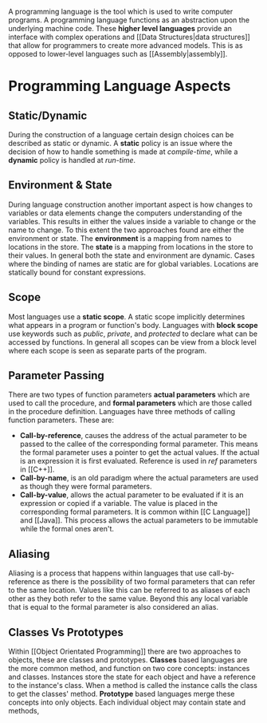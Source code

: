 A programming language is the tool which is used to write computer programs. A programming language functions as an abstraction upon the underlying machine code. These **higher level languages** provide an interface with complex operations and [[Data Structures|data structures]] that allow for programmers to create more advanced models. This is as opposed to lower-level languages such as [[Assembly|assembly]].

# Programming Language Aspects
## Static/Dynamic
During the construction of a language certain design choices can be described as static or dynamic. A **static** policy is an issue where the decision of how to handle something is made at *compile-time*, while a **dynamic** policy is handled at *run-time*.

## Environment & State
During language construction another important aspect is how changes to variables or data elements change the computers understanding of the variables. This results in either the values inside a variable to change or the name to change. To this extent the two approaches found are either the environment or state. The **environment** is a mapping from names to locations in the store. The **state** is a mapping from locations in the store to their values. In general both the state and environment are dynamic. Cases where the binding of names are static are for global variables. Locations are statically bound for constant expressions.

## Scope
Most languages use a **static scope**. A static scope implicitly determines what appears in a program or function's body. Languages with **block scope** use keywords such as *public*, *private*, and *protected* to declare what can be accessed by functions. In general all scopes can be view from a block level where each scope is seen as separate parts of the program.

## Parameter Passing
There are two types of function parameters **actual parameters** which are used to call the procedure, and **formal parameters** which are those called in the procedure definition. Languages have three methods of calling function parameters. These are:
- **Call-by-reference**, causes the address of the actual parameter to be passed to the callee of the corresponding formal parameter. This means the formal parameter uses a pointer to get the actual values. If the actual is an expression it is first evaluated. Reference is used in *ref* parameters in [[C++]].
- **Call-by-name**, is an old paradigm where the actual parameters are used as though they were formal parameters.
- **Call-by-value**, allows the actual parameter to be evaluated if it is an expression or copied if a variable. The value is placed in the corresponding formal parameters. It is common within [[C Language]] and [[Java]]. This process allows the actual parameters to be immutable while the formal ones aren't.

## Aliasing
Aliasing is a process that happens within languages that use call-by-reference as there is the possibility of two formal parameters that can refer to the same location. Values like this can be referred to as aliases of each other as they both refer to the same value. Beyond this any local variable that is equal to the formal parameter is also considered an alias.

## Classes Vs Prototypes
Within [[Object Orientated Programming]] there are two approaches to objects, these are classes and prototypes. **Classes** based languages are the more common method, and function on two core concepts: instances and classes. Instances store the state for each object and have a reference to the instance's class. When a method is called the instance calls the class to get the classes' method. **Prototype** based languages merge these concepts into only objects. Each individual object may contain state and methods,
